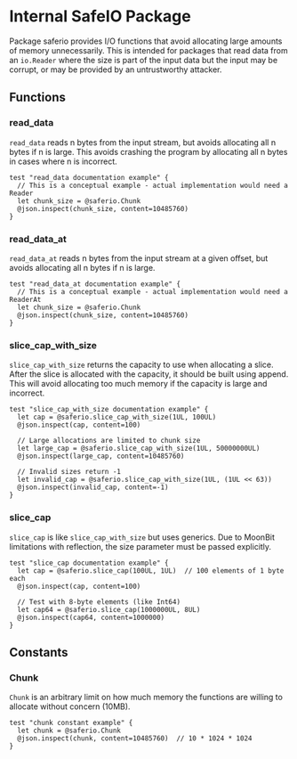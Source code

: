 # Internal SafeIO Package

Package saferio provides I/O functions that avoid allocating large amounts of
memory unnecessarily. This is intended for packages that read data from an
`io.Reader` where the size is part of the input data but the input may be
corrupt, or may be provided by an untrustworthy attacker.

## Functions

### read_data

`read_data` reads n bytes from the input stream, but avoids allocating all n
bytes if n is large. This avoids crashing the program by allocating all n bytes
in cases where n is incorrect.

```moonbit
test "read_data documentation example" {
  // This is a conceptual example - actual implementation would need a Reader
  let chunk_size = @saferio.Chunk
  @json.inspect(chunk_size, content=10485760)
}
```

### read_data_at

`read_data_at` reads n bytes from the input stream at a given offset, but avoids
allocating all n bytes if n is large.

```moonbit
test "read_data_at documentation example" {
  // This is a conceptual example - actual implementation would need a ReaderAt
  let chunk_size = @saferio.Chunk
  @json.inspect(chunk_size, content=10485760)
}
```

### slice_cap_with_size

`slice_cap_with_size` returns the capacity to use when allocating a slice. After
the slice is allocated with the capacity, it should be built using append. This
will avoid allocating too much memory if the capacity is large and incorrect.

```moonbit
test "slice_cap_with_size documentation example" {
  let cap = @saferio.slice_cap_with_size(1UL, 100UL)
  @json.inspect(cap, content=100)

  // Large allocations are limited to chunk size
  let large_cap = @saferio.slice_cap_with_size(1UL, 50000000UL)
  @json.inspect(large_cap, content=10485760)

  // Invalid sizes return -1
  let invalid_cap = @saferio.slice_cap_with_size(1UL, (1UL << 63))
  @json.inspect(invalid_cap, content=-1)
}
```

### slice_cap

`slice_cap` is like `slice_cap_with_size` but uses generics. Due to MoonBit
limitations with reflection, the size parameter must be passed explicitly.

```moonbit
test "slice_cap documentation example" {
  let cap = @saferio.slice_cap(100UL, 1UL)  // 100 elements of 1 byte each
  @json.inspect(cap, content=100)

  // Test with 8-byte elements (like Int64)
  let cap64 = @saferio.slice_cap(1000000UL, 8UL)
  @json.inspect(cap64, content=1000000)
}
```

## Constants

### Chunk

`Chunk` is an arbitrary limit on how much memory the functions are willing to
allocate without concern (10MB).

```moonbit
test "chunk constant example" {
  let chunk = @saferio.Chunk
  @json.inspect(chunk, content=10485760)  // 10 * 1024 * 1024
}
```